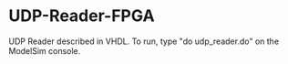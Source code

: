 # UDP-Reader-FPGA

UDP Reader described in VHDL. To run, type "do udp_reader.do" on the ModelSim console.
